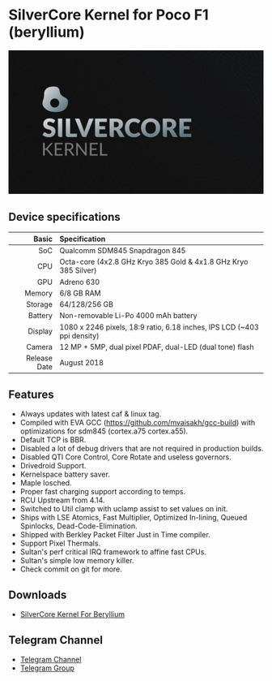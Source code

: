 # SilverCore Kernel for Poco F1 (beryllium)

![SilverCore Kernel](https://github.com/PainKiller3/PainKiller3.github.io/raw/master/images/silvercore.jpg)

## Device specifications

Basic   | Specification
-------:|:-------------------------
SoC     | Qualcomm SDM845 Snapdragon 845
CPU     | Octa-core (4x2.8 GHz Kryo 385 Gold & 4x1.8 GHz Kryo 385 Silver)
GPU     | Adreno 630
Memory  | 6/8 GB RAM
Storage | 64/128/256 GB
Battery | Non-removable Li-Po 4000 mAh battery
Display | 1080 x 2246 pixels, 18:9 ratio, 6.18 inches, IPS LCD (~403 ppi density)
Camera  | 12 MP + 5MP, dual pixel PDAF, dual-LED (dual tone) flash
Release Date | August 2018

## Features
- Always updates with latest caf & linux tag.
- Compiled with EVA GCC (https://github.com/mvaisakh/gcc-build) with optimizations for sdm845 (cortex.a75 cortex.a55).
- Default TCP is BBR.
- Disabled a lot of debug drivers that are not required in production builds.
- Disabled QTI Core Control, Core Rotate and useless governors.
- Drivedroid Support.
- Kernelspace battery saver.
- Maple Iosched.
- Proper fast charging support according to temps.
- RCU Upstream from 4.14.
- Switched to Util clamp with uclamp assist to set values on init.
- Ships with LSE Atomics, Fast Multiplier, Optimized In-lining, Queued Spinlocks, Dead-Code-Elimination.
- Shipped with Berkley Packet Filter Just in Time compiler.
- Support Pixel Thermals.
- Sultan's perf critical IRQ framework to affine fast CPUs.
- Sultan's simple low memory killer.
- Check commit on git for more.

## Downloads
- [SilverCore Kernel For Beryllium](https://www.pling.com/p/1347883/#files-panel)

## Telegram Channel
- [Telegram Channel](https://t.me/reignzupdate)
- [Telegram Group](https://t.me/SilverCoreKernel)
